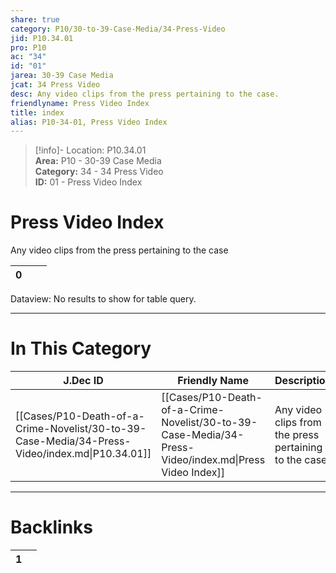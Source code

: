 ```yaml
---  
share: true  
category: P10/30-to-39-Case-Media/34-Press-Video  
jid: P10.34.01  
pro: P10  
ac: "34"  
id: "01"  
jarea: 30-39 Case Media  
jcat: 34 Press Video  
desc: Any video clips from the press pertaining to the case.  
friendlyname: Press Video Index  
title: index  
alias: P10-34-01, Press Video Index  
---  
```

  
>[!info]- Location: P10.34.01  
>**Area:** P10 - 30-39 Case Media  
>**Category:** 34 - 34 Press Video  
>**ID:** 01 - Press Video Index  
  
# Press Video Index  
  
Any video clips from the press pertaining to the case  
  
   
<div><table class="dataview table-view-table"><thead class="table-view-thead"><tr class="table-view-tr-header"><th class="table-view-th"><span></span><span class="dataview small-text">0</span></th><th class="table-view-th"><span></span></th><th class="table-view-th"><span></span></th></tr></thead><tbody class="table-view-tbody"></tbody></table><div class="dataview dataview-error-box"><p class="dataview dataview-error-message">Dataview: No results to show for table query.</p></div></div>  
  
  
---  
# In This Category  
  
| J.Dec ID                                                                                       | Friendly Name                                                                                          | Description                                            |  
| ---------------------------------------------------------------------------------------------- | ------------------------------------------------------------------------------------------------------ | ------------------------------------------------------ |  
| [[Cases/P10-Death-of-a-Crime-Novelist/30-to-39-Case-Media/34-Press-Video/index.md\|P10.34.01]] | [[Cases/P10-Death-of-a-Crime-Novelist/30-to-39-Case-Media/34-Press-Video/index.md\|Press Video Index]] | Any video clips from the press pertaining to the case. |  
  
  
---  
# Backlinks  
<div><table class="dataview table-view-table"><thead class="table-view-thead"><tr class="table-view-tr-header"><th class="table-view-th"><span></span><span class="dataview small-text">1</span></th><th class="table-view-th"><span></span></th></tr></thead><tbody class="table-view-tbody"></tbody></table></div>